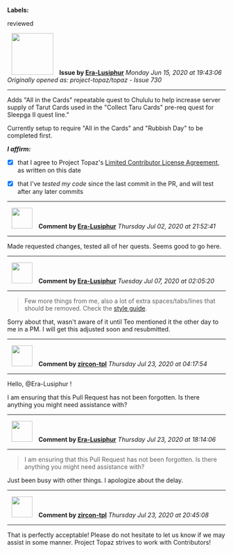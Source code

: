 **Labels:**

reviewed



<a href="https://github.com/Era-Lusiphur"><img src="https://avatars0.githubusercontent.com/u/61239975?v=4" width="96" height="96" hspace="10"></img></a> **Issue by [Era-Lusiphur](https://github.com/Era-Lusiphur)**
_Monday Jun 15, 2020 at 19:43:06_
_Originally opened as: project-topaz/topaz - Issue 730_

----

Adds "All in the Cards" repeatable quest to Chululu to help increase server supply of Tarut Cards used in the "Collect Taru Cards" pre-req quest for Sleepga II quest line."

Currently setup to require "All in the Cards" and "Rubbish Day" to be completed first.

<!-- place 'x' mark between square [] brackets to affirm: -->
**_I affirm:_**
- [X] that I agree to Project Topaz's [Limited Contributor License Agreement](http://project-topaz.com/blob/release/CONTRIBUTOR_AGREEMENT.md), as written on this date
- [X] that I've _tested my code_ since the last commit in the PR, and will test after any later commits




----
<a href="https://github.com/Era-Lusiphur"><img src="https://avatars0.githubusercontent.com/u/61239975?v=4" width="48" height="48" hspace="10"></img></a> **Comment by [Era-Lusiphur](https://github.com/Era-Lusiphur)**
_Thursday Jul 02, 2020 at 21:52:41_

----

Made requested changes, tested all of her quests. Seems good to go here.


----
<a href="https://github.com/Era-Lusiphur"><img src="https://avatars0.githubusercontent.com/u/61239975?v=4" width="48" height="48" hspace="10"></img></a> **Comment by [Era-Lusiphur](https://github.com/Era-Lusiphur)**
_Tuesday Jul 07, 2020 at 02:05:20_

----

> Few more things from me, also a lot of extra spaces/tabs/lines that should be removed. Check the [style guide](https://github.com/project-topaz/topaz/blob/release/CONTRIBUTING.md#style-guide). 

Sorry about that, wasn't aware of it until Teo mentioned it the other day to me in a PM. I will get this adjusted soon and resubmitted.


----
<a href="https://github.com/zircon-tpl"><img src="https://avatars0.githubusercontent.com/u/60901633?v=4" width="48" height="48" hspace="10"></img></a> **Comment by [zircon-tpl](https://github.com/zircon-tpl)**
_Thursday Jul 23, 2020 at 04:17:54_

----

Hello, @Era-Lusiphur !

I am ensuring that this Pull Request has not been forgotten. Is there anything you might need assistance with?


----
<a href="https://github.com/Era-Lusiphur"><img src="https://avatars0.githubusercontent.com/u/61239975?v=4" width="48" height="48" hspace="10"></img></a> **Comment by [Era-Lusiphur](https://github.com/Era-Lusiphur)**
_Thursday Jul 23, 2020 at 18:14:06_

----

> I am ensuring that this Pull Request has not been forgotten. Is there anything you might need assistance with?

Just been busy with other things. I apologize about the delay. 


----
<a href="https://github.com/zircon-tpl"><img src="https://avatars0.githubusercontent.com/u/60901633?v=4" width="48" height="48" hspace="10"></img></a> **Comment by [zircon-tpl](https://github.com/zircon-tpl)**
_Thursday Jul 23, 2020 at 20:45:08_

----

That is perfectly acceptable! Please do not hesitate to let us know if we may assist in some manner. Project Topaz strives to work with Contributors!
